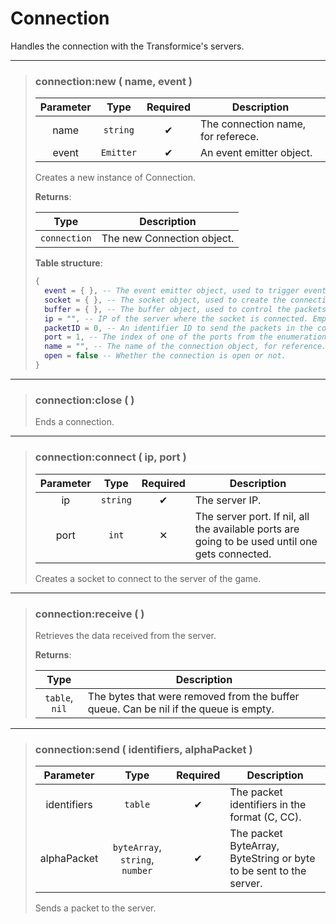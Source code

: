 # Connection
Handles the connection with the Transformice's servers.

---
>### connection:new ( name, event )
>| Parameter | Type | Required | Description |
>| :-: | :-: | :-: | - |
>| name | `string` | ✔ | The connection name, for referece. |
>| event | `Emitter` | ✔ | An event emitter object. |
>
>Creates a new instance of Connection.
>
>**Returns**:
>
>| Type | Description |
>| :-: | - |
>| `connection` | The new Connection object. |
>
>**Table structure**:
>```Lua
>{
>	event = { }, -- The event emitter object, used to trigger events.
>	socket = { }, -- The socket object, used to create the connection between the bot and the game.
>	buffer = { }, -- The buffer object, used to control the packets flow when received by the socket.
>	ip = "", -- IP of the server where the socket is connected. Empty if it is not connected.
>	packetID = 0, -- An identifier ID to send the packets in the correct format.
>	port = 1, -- The index of one of the ports from the enumeration 'ports'. It gets constant once a port is accepted in the server.
>	name = "", -- The name of the connection object, for reference.
>	open = false -- Whether the connection is open or not.
>}
>```
>
---
>### connection:close (  )
>Ends a connection.
>
---
>### connection:connect ( ip, port )
>| Parameter | Type | Required | Description |
>| :-: | :-: | :-: | - |
>| ip | `string` | ✔ | The server IP. |
>| port | `int` | ✕ | The server port. If nil, all the available ports are going to be used until one gets connected. |
>
>Creates a socket to connect to the server of the game.
>
---
>### connection:receive (  )
>
>Retrieves the data received from the server.
>
>**Returns**:
>
>| Type | Description |
>| :-: | - |
>| `table`, `nil` | The bytes that were removed from the buffer queue. Can be nil if the queue is empty. |
>
---
>### connection:send ( identifiers, alphaPacket )
>| Parameter | Type | Required | Description |
>| :-: | :-: | :-: | - |
>| identifiers | `table` | ✔ | The packet identifiers in the format (C, CC). |
>| alphaPacket | `byteArray`, `string`, `number` | ✔ | The packet ByteArray, ByteString or byte to be sent to the server. |
>
>Sends a packet to the server.
>